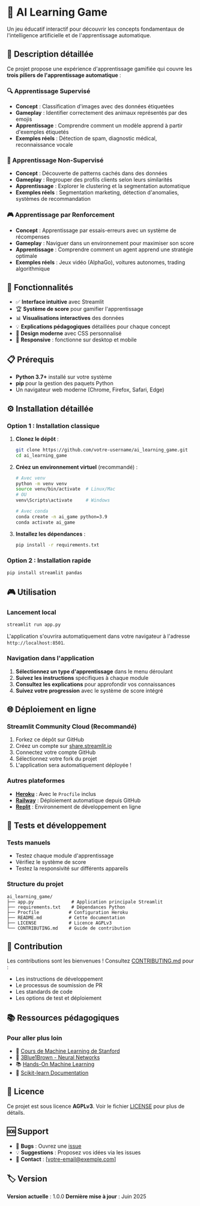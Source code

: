 # 🤖 AI Learning Game

Un jeu éducatif interactif pour découvrir les concepts fondamentaux de l'intelligence artificielle et de l'apprentissage automatique.

## 🎯 Description détaillée

Ce projet propose une expérience d'apprentissage gamifiée qui couvre les **trois piliers de l'apprentissage automatique** :

### 🔍 Apprentissage Supervisé
- **Concept** : Classification d'images avec des données étiquetées
- **Gameplay** : Identifier correctement des animaux représentés par des emojis
- **Apprentissage** : Comprendre comment un modèle apprend à partir d'exemples étiquetés
- **Exemples réels** : Détection de spam, diagnostic médical, reconnaissance vocale

### 🧩 Apprentissage Non-Supervisé  
- **Concept** : Découverte de patterns cachés dans des données
- **Gameplay** : Regrouper des profils clients selon leurs similarités
- **Apprentissage** : Explorer le clustering et la segmentation automatique
- **Exemples réels** : Segmentation marketing, détection d'anomalies, systèmes de recommandation

### 🎮 Apprentissage par Renforcement
- **Concept** : Apprentissage par essais-erreurs avec un système de récompenses
- **Gameplay** : Naviguer dans un environnement pour maximiser son score
- **Apprentissage** : Comprendre comment un agent apprend une stratégie optimale
- **Exemples réels** : Jeux vidéo (AlphaGo), voitures autonomes, trading algorithmique

## 🚀 Fonctionnalités

- ✅ **Interface intuitive** avec Streamlit
- 🏆 **Système de score** pour gamifier l'apprentissage
- 📊 **Visualisations interactives** des données
- 💡 **Explications pédagogiques** détaillées pour chaque concept
- 🎨 **Design moderne** avec CSS personnalisé
- 📱 **Responsive** : fonctionne sur desktop et mobile

## 📋 Prérequis

- **Python 3.7+** installé sur votre système
- **pip** pour la gestion des paquets Python
- Un navigateur web moderne (Chrome, Firefox, Safari, Edge)

## ⚙️ Installation détaillée

### Option 1 : Installation classique

1. **Clonez le dépôt** :
   ```bash
   git clone https://github.com/votre-username/ai_learning_game.git
   cd ai_learning_game
   ```

2. **Créez un environnement virtuel** (recommandé) :
   ```bash
   # Avec venv
   python -m venv venv
   source venv/bin/activate  # Linux/Mac
   # OU
   venv\Scripts\activate     # Windows
   
   # Avec conda
   conda create -n ai_game python=3.9
   conda activate ai_game
   ```

3. **Installez les dépendances** :
   ```bash
   pip install -r requirements.txt
   ```

### Option 2 : Installation rapide
```bash
pip install streamlit pandas
```

## 🎮 Utilisation

### Lancement local
```bash
streamlit run app.py
```

L'application s'ouvrira automatiquement dans votre navigateur à l'adresse `http://localhost:8501`.

### Navigation dans l'application
1. **Sélectionnez un type d'apprentissage** dans le menu déroulant
2. **Suivez les instructions** spécifiques à chaque module
3. **Consultez les explications** pour approfondir vos connaissances
4. **Suivez votre progression** avec le système de score intégré

## 🌐 Déploiement en ligne

### Streamlit Community Cloud (Recommandé)
1. Forkez ce dépôt sur GitHub
2. Créez un compte sur [share.streamlit.io](https://share.streamlit.io)
3. Connectez votre compte GitHub
4. Sélectionnez votre fork du projet
5. L'application sera automatiquement déployée !

### Autres plateformes
- **[Heroku](https://heroku.com)** : Avec le `Procfile` inclus
- **[Railway](https://railway.app)** : Déploiement automatique depuis GitHub
- **[Replit](https://replit.com)** : Environnement de développement en ligne

## 🧪 Tests et développement

### Tests manuels
- Testez chaque module d'apprentissage
- Vérifiez le système de score
- Testez la responsivité sur différents appareils

### Structure du projet
```
ai_learning_game/
├── app.py              # Application principale Streamlit
├── requirements.txt    # Dépendances Python
├── Procfile           # Configuration Heroku
├── README.md          # Cette documentation
├── LICENSE            # Licence AGPLv3
└── CONTRIBUTING.md    # Guide de contribution
```

## 🤝 Contribution

Les contributions sont les bienvenues ! Consultez [CONTRIBUTING.md](CONTRIBUTING.md) pour :
- Les instructions de développement
- Le processus de soumission de PR
- Les standards de code
- Les options de test et déploiement

## 📚 Ressources pédagogiques

### Pour aller plus loin
- 📖 [Cours de Machine Learning de Stanford](https://www.coursera.org/learn/machine-learning)
- 🎥 [3Blue1Brown - Neural Networks](https://www.youtube.com/playlist?list=PLZHQObOWTQDNU6R1_67000Dx_ZCJB-3pi)
- 📚 [Hands-On Machine Learning](https://www.oreilly.com/library/view/hands-on-machine-learning/9781492032632/)
- 🔗 [Scikit-learn Documentation](https://scikit-learn.org/stable/)

## 📄 Licence

Ce projet est sous licence **AGPLv3**. Voir le fichier [LICENSE](LICENSE) pour plus de détails.

## 🆘 Support

- 🐛 **Bugs** : Ouvrez une [issue](https://github.com/votre-username/ai_learning_game/issues)
- 💡 **Suggestions** : Proposez vos idées via les issues
- 📧 **Contact** : [votre-email@exemple.com]

## 🏷️ Version

**Version actuelle** : 1.0.0
**Dernière mise à jour** : Juin 2025


